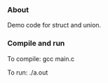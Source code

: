 ### About

Demo code for struct and union. 

### Compile and run

To compile: gcc main.c

To run: ./a.out